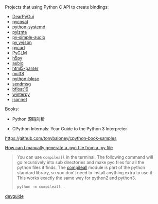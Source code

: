 Projects that using Python C API to create bindings:

- [DearPyGui](https://github.com/hoffstadt/DearPyGui)
- [pycosat](https://github.com/ContinuumIO/pycosat)
- [python-systemd](https://github.com/systemd/python-systemd)
- [pylzma](https://github.com/fancycode/pylzma)
- [py-simple-audio](https://github.com/hamiltron/py-simple-audio)
- [py_yyjson](https://github.com/TkTech/py_yyjson)
- [pycurl](https://github.com/pycurl/pycurl)
- [PyGLM](https://github.com/Zuzu-Typ/PyGLM)
- [h5py](https://github.com/h5py/h5py/blob/0981eee11b1a3a743a09adae852b062085b415b4/h5py/h5f.pyx#L129-L143)
- [aubio](https://github.com/aubio/aubio/tree/master/python)
- [html5-parser](https://github.com/kovidgoyal/html5-parser)
- [mutf8](https://github.com/TkTech/mutf8)
- [python-blosc](https://github.com/Blosc/python-blosc)
- [sendmsg](https://github.com/slideinc/sendmsg)
- [bfloat16](https://github.com/GreenWaves-Technologies/bfloat16)
- [winterpy](https://github.com/lilydjwg/winterpy/blob/master/pyso/X.c)
- [jsonnet](https://github.com/google/jsonnet)

Books:

- Python 源码剖析

- CPython Internals: Your Guide to the Python 3 Interpreter

https://github.com/tonybaloney/cpython-book-samples

[How can I manually generate a .pyc file from a .py file](https://stackoverflow.com/questions/5607283/how-can-i-manually-generate-a-pyc-file-from-a-py-file)

> You can use `compileall` in the terminal. The following 
> command will go recursively into sub directories and make pyc files for 
> all the python files it finds. The [compileall](https://docs.python.org/2/library/compileall.html) module is part of the python standard library, so you don't need to 
> install anything extra to use it. This works exactly the same way for 
> python2 and python3.
> 
> ```python
> python -m compileall .
> ```

[devguide](https://github.com/python/devguide)
